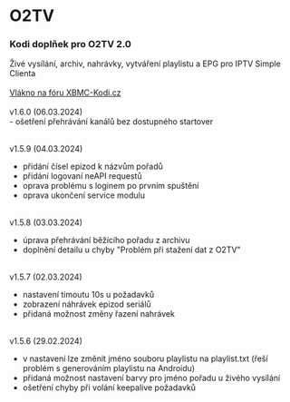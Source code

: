<h1>O2TV</h1>
<p>
<h3>Kodi doplňek pro O2TV 2.0</h3>
<p>
Živé vysílání, archiv, nahrávky, vytváření playlistu a EPG pro IPTV Simple Clienta<br><br>
<a href="https://www.xbmc-kodi.cz/prispevek-o2tv">Vlákno na fóru XBMC-Kodi.cz</a><br><br>
v1.6.0 (06.03.2024)<br>
- ošetření přehrávání kanálů bez dostupného startover<br><br>

v1.5.9 (04.03.2024)<br>
- přidání čísel epizod k názvům pořadů<br>
- přidání logovaní neAPI requestů<br>
- oprava problému s loginem po prvním spuštění<br>
- oprava ukončení service modulu<br><br>

v1.5.8 (03.03.2024)<br>
- úprava přehrávání běžícího pořadu z archivu<br>
- doplnění detailu u chyby "Problém při stažení dat z O2TV"<br><br>

v1.5.7 (02.03.2024)<br>
- nastavení timoutu 10s u požadavků<br>
- zobrazení náhrávek epizod seriálů<br>
- přidaná možnost změny řazení nahrávek<br><br>

v1.5.6 (29.02.2024)<br>
- v nastavení lze změnit jméno souboru playlistu na playlist.txt (řeší problém s generováním playlistu na Androidu)<br>
- přidaná možnost nastavení barvy pro jméno pořadu u živého vysílání<br>
- ošetření chyby při volání keepalive požadavků<br><br>
</p>
